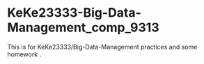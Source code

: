 # KeKe23333-Big-Data-Management_comp_9313
This is for KeKe23333/Big-Data-Management practices and some homework .

